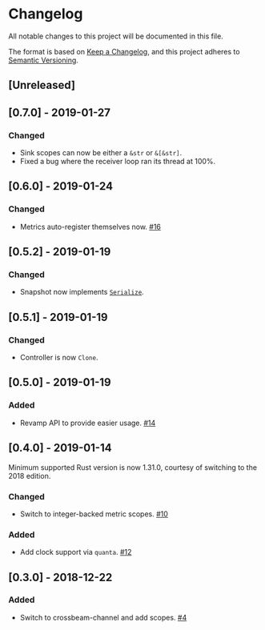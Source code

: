 # Changelog
All notable changes to this project will be documented in this file.

The format is based on [Keep a Changelog](https://keepachangelog.com/en/1.0.0/),
and this project adheres to [Semantic Versioning](https://semver.org/spec/v2.0.0.html).

## [Unreleased]

## [0.7.0] - 2019-01-27
### Changed
- Sink scopes can now be either a `&str` or `&[&str]`.
- Fixed a bug where the receiver loop ran its thread at 100%.

## [0.6.0] - 2019-01-24
### Changed
- Metrics auto-register themselves now. [#16](https://github.com/nuclearfurnace/hotmic/pull/16)

## [0.5.2] - 2019-01-19
### Changed
- Snapshot now implements [`Serialize`](https://docs.rs/serde/1.0.85/serde/trait.Serialize.html).

## [0.5.1] - 2019-01-19
### Changed
- Controller is now `Clone`.

## [0.5.0] - 2019-01-19
### Added
- Revamp API to provide easier usage. [#14](https://github.com/nuclearfurnace/hotmic/pull/14)

## [0.4.0] - 2019-01-14
Minimum supported Rust version is now 1.31.0, courtesy of switching to the 2018 edition.

### Changed
- Switch to integer-backed metric scopes. [#10](https://github.com/nuclearfurnace/hotmic/pull/10)
### Added
- Add clock support via `quanta`. [#12](https://github.com/nuclearfurnace/hotmic/pull/12)

## [0.3.0] - 2018-12-22
### Added
- Switch to crossbeam-channel and add scopes. [#4](https://github.com/nuclearfurnace/hotmic/pull/4)
